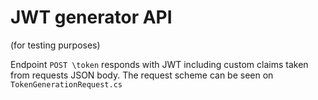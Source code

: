 # JWT generator API
(for testing purposes)

Endpoint `POST \token` responds with JWT including custom claims taken from requests JSON body.
The request scheme can be seen on `TokenGenerationRequest.cs`
